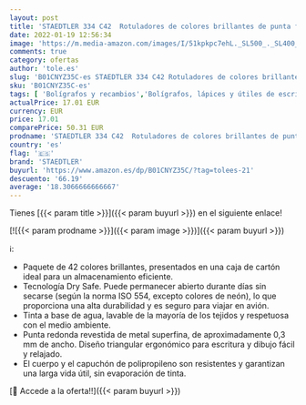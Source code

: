 ```yaml
---
layout: post
title: 'STAEDTLER 334 C42  Rotuladores de colores brillantes de punta fina multicolor Triplus Fineliner  Punta revestida de metal  ergonómico  lavable  Pack de 42 marcadores'
date: 2022-01-19 12:56:34
image: 'https://m.media-amazon.com/images/I/51kpkpc7ehL._SL500_._SL400_.jpg'
comments: true
category: ofertas
author: 'tole.es'
slug: 'B01CNYZ35C-es STAEDTLER 334 C42 Rotuladores de colores brillantes de...'
sku: 'B01CNYZ35C-es'
tags: [ 'Bolígrafos y recambios','Bolígrafos, lápices y útiles de escritura','Oficina y papelería','Rotuladores de punta fina','rotuladores','staedtler', ]
actualPrice: 17.01 EUR
currency: EUR
price: 17.01
comparePrice: 50.31 EUR
prodname: 'STAEDTLER 334 C42  Rotuladores de colores brillantes de punta fina multicolor Triplus Fineliner  Punta revestida de metal  ergonómico  lavable  Pack de 42 marcadores'
country: 'es'
flag: '🇪🇸'
brand: 'STAEDTLER'
buyurl: 'https://www.amazon.es/dp/B01CNYZ35C/?tag=tolees-21'
descuento: '66.19'
average: '18.3066666666667'
---
```


Tienes [{{< param title >}}]({{< param buyurl >}}) en el siguiente enlace!

[![{{< param prodname >}}]({{< param image >}})]({{< param buyurl >}})

ℹ️:

- Paquete de 42 colores brillantes, presentados en una caja de cartón ideal para un almacenamiento eficiente.
- Tecnología Dry Safe. Puede permanecer abierto durante días sin secarse (según la norma ISO 554, excepto colores de neón), lo que proporciona una alta durabilidad y es seguro para viajar en avión.
- Tinta a base de agua, lavable de la mayoría de los tejidos y respetuosa con el medio ambiente.
- Punta redonda revestida de metal superfina, de aproximadamente 0,3 mm de ancho. Diseño triangular ergonómico para escritura y dibujo fácil y relajado.
- El cuerpo y el capuchón de polipropileno son resistentes y garantizan una larga vida útil, sin evaporación de tinta.

[🛒 Accede a la oferta!!]({{< param buyurl >}})
